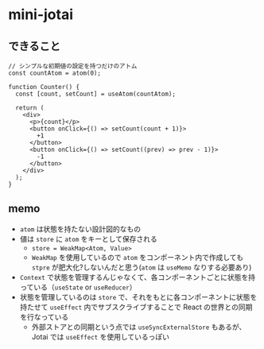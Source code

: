 # mini-jotai

## できること

```tsx
// シンプルな初期値の設定を持つだけのアトム
const countAtom = atom(0);

function Counter() {
  const [count, setCount] = useAtom(countAtom);

  return (
    <div>
      <p>{count}</p>
      <button onClick={() => setCount(count + 1)}>
        +1
      </button>
      <button onClick={() => setCount((prev) => prev - 1)}>
        -1
      </button>
    </div>
  );
}
```

## memo

- `atom` は状態を持たない設計図的なもの
- 値は `store` に `atom` をキーとして保存される
  - `store = WeakMap<Atom, Value>`
  - `WeakMap` を使用しているので `atom` をコンポーネント内で作成しても `stpre`
    が肥大化?しないんだと思う(`atom` は `useMemo` なりする必要あり)
- `Context`
  で状態を管理するんじゃなくて、各コンポーネントごとに状態を持っている（`useState`
  or `useReducer`）
- 状態を管理しているのは `store`
  で、それをもとに各コンポーネントに状態を持たせて `useEffect`
  内でサブスクライブすることで React の世界との同期を行なっている
  - 外部ストアとの同期という点では `useSyncExternalStore` もあるが、 Jotai では
    `useEffect` を使用しているっぽい
